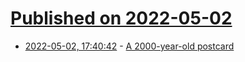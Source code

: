 # [Published on 2022-05-02](index.md)

* [2022-05-02, 17:40:42](https://news.ycombinator.com/item?id=31238273) - [A 2000-year-old postcard](https://blogs.bl.uk/digitisedmanuscripts/2022/04/postcard.html)
